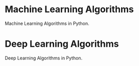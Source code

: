 # Machine Learning Algorithms
Machine Learning Algorithms in Python.

# Deep Learning Algorithms
Deep Learning Algorithms in Python.
